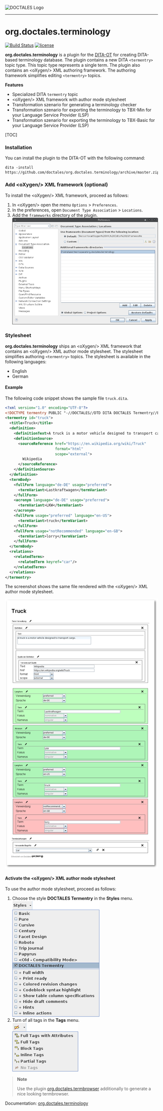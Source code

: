 ![DOCTALES Logo](https://doctales.github.io/images/doctales-logo-without-subtitle.svg)

- - - -

org.doctales.terminology 
========================

[![Build Status](https://travis-ci.org/doctales/org.doctales.terminology.svg?branch=master)](https://travis-ci.org/doctales/org.doctales.terminology)
[![license](https://img.shields.io/badge/license-Apache%202.0-blue.svg)](http://www.apache.org/licenses/LICENSE-2.0)

**org.doctales.terminology** is a plugin for the [DITA-OT](http://dita-ot.github.io) for creating DITA-based terminology database.
The plugin contains a new DITA `<termentry>` topic type. This topic type represents a single term.
The plugin also contains an &lt;oXygen/&gt; XML authoring framework. The authoring framework simplifies editing `<termentry>` topics.

**Features**

- Specialized DITA `termentry` topic
- &lt;oXygen/&gt; XML framework with author mode stylesheet
- Transformation szenario for generating a terminology checker
- Transformation szenario for exporting the terminology to TBX-Min for your Language Service Provider (LSP)
- Transformation szenario for exporting the terminology to TBX-Basic for your Language Service Provider (LSP)

[TOC]

### Installation

You can install the plugin to the DITA-OT with the following command:

```Batchfile
dita -install https://github.com/doctales/org.doctales.terminology/archive/master.zip
```


### Add &lt;oXygen/&gt; XML framework (optional)

To install the &lt;oXygen/&gt; XML framework, proceed as follows:

1. In &lt;oXygen/&gt; open the menu `Options` > `Preferences`.
2. In the preferences, open `Document Type Association` > `Locations`.
3. Add the `frameworks` directory of the plugin.
   ![framework](media/images/framework.png)


### Stylesheet

**org.doctales.terminology** ships an &lt;oXygen/&gt; XML framework that contains an &lt;oXygen/&gt; XML author mode stylesheet.
The stylesheet simplifies authoring `<termentry>` topics. The stylesheet is available in the following languages:

- English
- German


#### Example

The following code snippet shows the sample file `truck.dita`.

```xml
<?xml version="1.0" encoding="UTF-8"?>
<!DOCTYPE termentry PUBLIC "-//DOCTALES//DTD DITA DOCTALES Termentry//EN" "termentry.dtd">
<termentry id="truck">
  <title>Truck</title>
  <definition>
    <definitionText>A truck is a motor vehicle designed to transport cargo.</definitionText>
    <definitionSource>
      <sourceReference href="https://en.wikipedia.org/wiki/Truck"
                       format="html"
                       scope="external">
        Wikipedia
      </sourceReference>
    </definitionSource>
  </definition>
  <termBody>
    <fullForm language="de-DE" usage="preferred">
      <termVariant>Lastkraftwagen</termVariant>
    </fullForm>
    <acronym language="de-DE" usage="preferred">
      <termVariant>LKW</termVariant>
    </acronym>
    <fullForm usage="preferred" language="en-US">
      <termVariant>truck</termVariant>
    </fullForm>
    <fullForm usage="notRecommended" language="en-GB">
      <termVariant>lorry</termVariant>
    </fullForm>
  </termBody>
  <relations>
    <relatedTerms>
      <relatedTerm keyref="car"/>
    </relatedTerms>
  </relations>
</termentry>
```

The screenshot shows the same file rendered with the &lt;oXygen/&gt; XML author mode stylesheet.

![author-mode](media/images/author-mode.png)


#### Activate the &lt;oXygen/&gt; XML author mode stylesheet

To use the author mode stylesheet, proceed as follows:

1. Choose the style **DOCTALES Termentry** in the **Styles** menu.<br/>
   ![author-mode](media/images/styles-menu.png)
2. Turn of all tags in the **Tags** menu.<br/>
   ![author-mode](media/images/tags-menu.png)


> **Note**
>
> Use the plugin [org.doctales.termbrowser](https://github.com/doctales/org.doctales.terminology) additionally to generate a nice looking termbrowser.

Documentation: [org.doctales.terminology](http://doctales.github.io/plugins/org.doctales.terminology.html)
